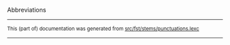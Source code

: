 Abbreviations

* * *

<small>This (part of) documentation was generated from [src/fst/stems/punctuations.lexc](https://github.com/giellalt/lang-gle/blob/main/src/fst/stems/punctuations.lexc)</small>

---


